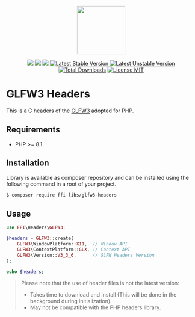 <p align="center">
    <a href="https://github.com/ffi-libs">
        <img src="https://avatars.githubusercontent.com/u/101121010?s=256" width="128" />
    </a>
</p>

<p align="center">
    <a href="https://github.com/php-ffi-libs/glfw3-headers/actions"><img src="https://github.com/php-ffi-libs/glfw3-headers/workflows/build/badge.svg"></a>
    <a href="https://packagist.org/packages/ffi-libs/glfw3-headers"><img src="https://img.shields.io/badge/PHP-8.1.0-ff0140.svg"></a>
    <a href="https://packagist.org/packages/ffi-libs/glfw3-headers"><img src="https://img.shields.io/badge/GLFW3-3.3.6-cc3c20.svg"></a>
    <a href="https://packagist.org/packages/ffi-libs/glfw3-headers"><img src="https://poser.pugx.org/ffi-libs/glfw3-headers/version" alt="Latest Stable Version"></a>
    <a href="https://packagist.org/packages/ffi-libs/glfw3-headers"><img src="https://poser.pugx.org/ffi-libs/glfw3-headers/v/unstable" alt="Latest Unstable Version"></a>
    <a href="https://packagist.org/packages/ffi-libs/glfw3-headers"><img src="https://poser.pugx.org/ffi-libs/glfw3-headers/downloads" alt="Total Downloads"></a>
    <a href="https://raw.githubusercontent.com/php-ffi-libs/glfw3-headers/master/LICENSE.md"><img src="https://poser.pugx.org/ffi-libs/glfw3-headers/license" alt="License MIT"></a>
</p>

# GLFW3 Headers

This is a C headers of the [GLFW3](https://www.glfw.org/) adopted for PHP.

## Requirements

- PHP >= 8.1

## Installation

Library is available as composer repository and can be installed using the
following command in a root of your project.

```sh
$ composer require ffi-libs/glfw3-headers
```

## Usage

```php
use FFI\Headers\GLFW3;

$headers = GLFW3::create(
    GLFW3\WindowPlatform::X11,  // Window API
    GLFW3\ContextPlatform::GLX, // Context API
    GLFW3\Version::V3_3_6,      // GLFW Headers Version
);

echo $headers;
```

> Please note that the use of header files is not the latest version:
> - Takes time to download and install (This will be done in the background 
>   during initialization).
> - May not be compatible with the PHP headers library.

